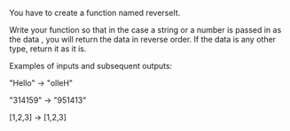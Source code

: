 You have to create a function named reverseIt.

Write your function so that in the case a string or a number is passed in as the data , you will return the data in reverse order. If the data is any other type, return it as it is.

Examples of inputs and subsequent outputs:

"Hello" -> "olleH"

"314159" -> "951413"

[1,2,3] -> [1,2,3]
